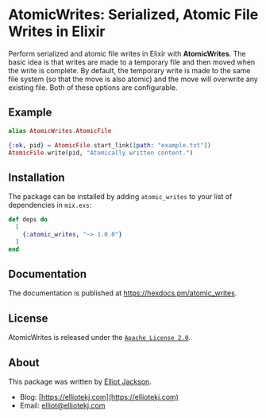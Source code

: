 # AtomicWrites: Serialized, Atomic File Writes in Elixir

Perform serialized and atomic file writes in Elixir with **AtomicWrites**. The
basic idea is that writes are made to a temporary file and then moved when the
write is complete. By default, the temporary write is made to the same file
system (so that the move is also atomic) and the move will overwrite any
existing file. Both of these options are configurable.

## Example

``` elixir
alias AtomicWrites.AtomicFile

{:ok, pid} = AtomicFile.start_link([path: "example.txt"])
AtomicFile.write(pid, "Atomically written content.")
```

## Installation

The package can be installed by adding `atomic_writes` to your list of
dependencies in `mix.exs`:

```elixir
def deps do
  [
    {:atomic_writes, "~> 1.0.0"}
  ]
end
```

## Documentation

The documentation is published at <https://hexdocs.pm/atomic_writes>.

## License

AtomicWrites is released under the [`Apache License
2.0`](https://github.com/elliotekj/atomic_writes/blob/main/LICENSE).

## About

This package was written by [Elliot Jackson](https://elliotekj.com).

- Blog: [https://elliotekj.com](https://elliotekj.com)
- Email: elliot@elliotekj.com
